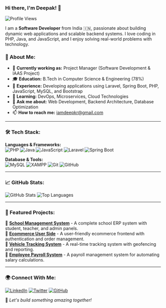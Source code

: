 ### Hi there, I'm Deepak! 👋

![Profile Views](https://komarev.com/ghpvc/?username=iamdeepkr&label=Profile%20Views&color=0e75b6&style=flat)

I am a **Software Developer** from India 🇮🇳, passionate about building dynamic web applications and scalable backend systems. I love coding in PHP, Java, and JavaScript, and I enjoy solving real-world problems with technology.

### 🚀 About Me:
- 🔭 **Currently working as:** Project Manager (Software Development & IAAS Project)
- 🎓 **Education:** B.Tech in Computer Science & Engineering (78%)
- 💼 **Experience:** Developing applications using Laravel, Spring Boot, PHP, JavaScript, MySQL, and Bootstrap
- 🌱 **Learning:** DevOps, Microservices, Cloud Technologies
- 💬 **Ask me about:** Web Development, Backend Architecture, Database Optimization
- 📫 **How to reach me:** iamdeepkr@gmail.com

---

### 🛠️ Tech Stack:

**Languages & Frameworks:**  
![PHP](https://img.shields.io/badge/PHP-777BB4?style=for-the-badge&logo=php&logoColor=white) 
![Java](https://img.shields.io/badge/Java-ED8B00?style=for-the-badge&logo=java&logoColor=white)
![JavaScript](https://img.shields.io/badge/JavaScript-F7DF1E?style=for-the-badge&logo=javascript&logoColor=black)
![Laravel](https://img.shields.io/badge/Laravel-FF2D20?style=for-the-badge&logo=laravel&logoColor=white)
![Spring Boot](https://img.shields.io/badge/Spring_Boot-6DB33F?style=for-the-badge&logo=spring&logoColor=white)

**Database & Tools:**  
![MySQL](https://img.shields.io/badge/MySQL-4479A1?style=for-the-badge&logo=mysql&logoColor=white)
![XAMPP](https://img.shields.io/badge/XAMPP-FB7A24?style=for-the-badge&logo=xampp&logoColor=white)
![Git](https://img.shields.io/badge/Git-F05032?style=for-the-badge&logo=git&logoColor=white)
![GitHub](https://img.shields.io/badge/GitHub-181717?style=for-the-badge&logo=github&logoColor=white)

---

### 📈 GitHub Stats:

![GitHub Stats](https://github-readme-stats.vercel.app/api?username=iamdeepkr&show_icons=true&theme=radical)
![Top Languages](https://github-readme-stats.vercel.app/api/top-langs/?username=iamdeepkr&layout=compact&theme=radical)

---

### 📌 Featured Projects:

🔹 **[School Management System](https://github.com/iamdeepkr/school-management)** - A complete school ERP system with student, teacher, and admin panels.  
🔹 **[Ecommerce User Side](https://github.com/iamdeepkr/ecommerce-user)** - A user-friendly ecommerce frontend with authentication and order management.  
🔹 **[Vehicle Tracking System](https://github.com/iamdeepkr/vehicle-tracking)** - A real-time tracking system with geofencing and reporting.  
🔹 **[Employee Payroll System](https://github.com/iamdeepkr/payroll-system)** - A payroll management system for automating salary calculations.  

---

### 🌍 Connect With Me:
[![LinkedIn](https://img.shields.io/badge/LinkedIn-0A66C2?style=for-the-badge&logo=linkedin&logoColor=white)](https://linkedin.com/in/iamdeepkr)
[![Twitter](https://img.shields.io/badge/Twitter-1DA1F2?style=for-the-badge&logo=twitter&logoColor=white)](https://twitter.com/iamdeepkr)
[![GitHub](https://img.shields.io/badge/GitHub-181717?style=for-the-badge&logo=github&logoColor=white)](https://github.com/iamdeepkr)

🚀 *Let's build something amazing together!*

